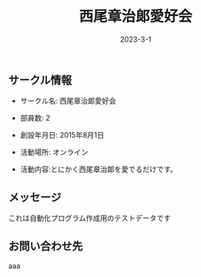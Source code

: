 ﻿---
title: '西尾章治郞愛好会'
excerpt: ''
date: '2023-3-1'
iconImage: '/assets/003/icon.png'
coverImage: '/assets/003/cover.jpg'
ogImage:
  url: '/assets/003/icon.png'
tags:
  - 'サークル'
  
---

## サークル情報
- サークル名: 西尾章治郞愛好会
- 部員数: 2
- 創設年月日: 2015年8月1日
- 活動場所: オンライン

- 活動内容:とにかく西尾章治郞を愛でるだけです。

## メッセージ
これは自動化プログラム作成用のテストデータです

## お問い合わせ先
aaa

